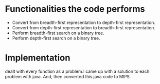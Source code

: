 # Functionalities the code performs
- Convert from breadth-first representation to depth-first representation.
- Convert from depth-first representation to breadth-first representation.
- Perform breadth-first search on a binary tree.
- Perform depth-first search on a binary tree.

# Implementation
dealt with every function as a problem.I came up with a solution to each problem with java. And, then converted this java code to MIPS.
